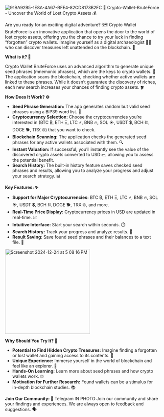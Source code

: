 ![91BA92B5-1E8A-4A67-BFE4-82CD8173B2FC](https://github.com/user-attachments/assets/9ef37781-8ab2-4fc8-bf69-0c8c50158b24)
🚀 Crypto-Wallet-BruteForce - Uncover the World of Lost Crypto Assets 💰

Are you ready for an exciting digital adventure? 🗺️ Crypto Wallet BruteForce is an innovative application that opens the door to the world of lost crypto assets, offering you the chance to try your luck in finding “forgotten” crypto wallets. Imagine yourself as a digital archaeologist 👨‍💻 who can discover treasures left unattended on the blockchain. 💎

**What is it? 🤔**

Crypto Wallet BruteForce uses an advanced algorithm to generate unique seed phrases (mnemonic phrases), which are the keys to crypto wallets. 🔑 The application scans the blockchain, checking whether active wallets are linked to these phrases. While it doesn’t guarantee the discovery of riches, each new search increases your chances of finding crypto assets. 🍀

**How Does It Work? ⚙️**

*   **Seed Phrase Generation:** The app generates random but valid seed phrases using a BIP39 word list. 📝
*   **Cryptocurrency Selection:** Choose the cryptocurrencies you’re interested in (BTC ₿, ETH Ξ, LTC ⚡, BNB 🔥, SOL ☀️, USDT 💲, BCH ⛓️, DOGE 🐕, TRX 🌐) that you want to check.
*   **Blockchain Scanning:** The application checks the generated seed phrases for any active wallets associated with them. 🔍
*   **Instant Valuation:** If successful, you’ll instantly see the value of the discovered crypto assets converted to USD 💵, allowing you to assess the potential benefit.
*   **Search History:** The built-in history feature saves checked seed phrases and results, allowing you to analyze your progress and adjust your search strategy. 📊

**Key Features: ✨**

*   **Support for Major Cryptocurrencies:** BTC ₿, ETH Ξ, LTC ⚡, BNB 🔥, SOL ☀️, USDT 💲, BCH ⛓️, DOGE 🐕, TRX 🌐, and more.
*   **Real-Time Price Display:** Cryptocurrency prices in USD are updated in real-time. 📈
*   **Intuitive Interface:** Start your search within seconds. ⏱️
*   **Search History:** Track your progress and analyze results. 📜
*   **Result Saving:** Save found seed phrases and their balances to a text file. 💾
<img width="277" alt="Screenshot 2024-12-24 at 5 08 16 PM" src="https://github.com/user-attachments/assets/9893d68d-fdc0-426f-831d-2749d17c1c2a" />

**Why Should You Try It? 🎯**

*   **Potential to Find Hidden Crypto Treasures:** Imagine finding a forgotten or lost wallet and gaining access to its contents. 🤩
*   **Unique Experience:** Immerse yourself in the world of blockchain and feel like an explorer. 🧭
*   **Hands-On Learning:** Learn more about seed phrases and how crypto wallets work. 🤓
*   **Motivation for Further Research:** Found wallets can be a stimulus for in-depth blockchain studies. 📚

**Join Our Community: 🤝**
Telegram IN PHOTO
Join our community and share your findings and experiences. We are always open to feedback and suggestions. 🗣️

